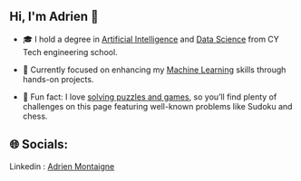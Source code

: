 <!-- lvl 1 : Simple bio and stats -->

## Hi, I'm Adrien 👋

- 🎓 I hold a degree in <u>Artificial Intelligence</u> and  <u>Data Science</u> from CY Tech engineering school.

- 🔭 Currently focused on enhancing my <u>Machine Learning</u> skills through hands-on projects.

- 🧩 Fun fact: I love <u>solving puzzles and games</u>, so you’ll find plenty of challenges on this page featuring well-known problems like Sudoku and chess.

  

<!-- lvl 2 : Adding skills -->

## 🌐 Socials:

Linkedin :  [Adrien Montaigne](https://www.linkedin.com/in/adrien-montaigne/)

